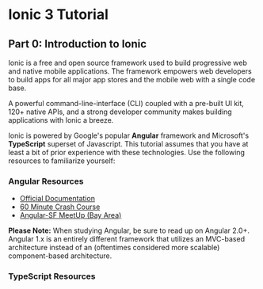 # Ionic 3 Tutorial

## Part 0: Introduction to Ionic

Ionic is a free and open source framework used to build progressive web and native mobile applications.
The framework empowers web developers to build apps for all major app stores and the mobile web with a single code base.

A powerful command-line-interface (CLI) coupled with a pre-built UI kit, 120+ native APIs, and a strong developer community makes building applications with Ionic a breeze.

Ionic is powered by Google's popular **Angular** framework and Microsoft's **TypeScript** superset of Javascript. This tutorial assumes that you have at least a bit of prior experience with these technologies. Use the following resources to familiarize yourself:

### Angular Resources

* [Official Documentation](https://angular.io/docs)
* [60 Minute Crash Course](https://www.youtube.com/watch?v=KhzGSHNhnbI&t=54s)
* [Angular-SF MeetUp (Bay Area)](https://www.meetup.com/Angular-SF/)

**Please Note:** When studying Angular, be sure to read up on Angular 2.0+. Angular 1.x is an entirely different framework that utilizes an MVC-based architecture instead of an (oftentimes considered more scalable) component-based architecture.

### TypeScript Resources
